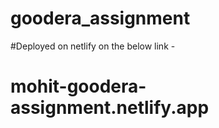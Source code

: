 # goodera_assignment

#Deployed on netlify on the below link -
# mohit-goodera-assignment.netlify.app

